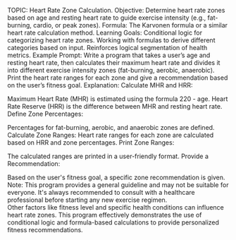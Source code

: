 TOPIC: Heart Rate Zone Calculation.
Objective: Determine heart rate zones based on age and resting heart rate to guide exercise intensity (e.g., fat-burning, cardio, or peak zones).
Formula: The Karvonen formula or a similar heart rate calculation method.
Learning Goals:
Conditional logic for categorizing heart rate zones.
Working with formulas to derive different categories based on input.
Reinforces logical segmentation of health metrics.
Example Prompt:
Write a program that takes a user’s age and resting heart rate, then calculates their maximum heart rate and divides it into different exercise intensity zones (fat-burning, aerobic, anaerobic). Print the heart rate ranges for each zone and give a recommendation based on the user’s fitness goal.
Explanation:
Calculate MHR and HRR:

Maximum Heart Rate (MHR) is estimated using the formula 220 - age.
Heart Rate Reserve (HRR) is the difference between MHR and resting heart rate.
Define Zone Percentages:

Percentages for fat-burning, aerobic, and anaerobic zones are defined.
Calculate Zone Ranges:
Heart rate ranges for each zone are calculated based on HRR and zone percentages.
Print Zone Ranges:

The calculated ranges are printed in a user-friendly format.
Provide a Recommendation:

Based on the user's fitness goal, a specific zone recommendation is given.
Note:
This program provides a general guideline and may not be suitable for everyone.
It's always recommended to consult with a healthcare professional before starting any new exercise regimen.  
Other factors like fitness level and specific health conditions can influence heart rate zones.
This program effectively demonstrates the use of conditional logic and formula-based calculations to provide personalized fitness recommendations.
